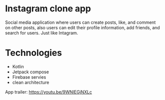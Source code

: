 # Instagram clone app
Social media application where users can create posts, like, and comment on
other posts, also users can edit their profile information, add friends, and search
for users. Just like Intagram.
# Technologies
- Kotlin
- Jetpack compose
- Firebase servies
- clean architecture

App trailer:
https://youtu.be/9WNlEGjNXLc
